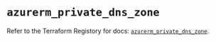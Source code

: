 # `azurerm_private_dns_zone`

Refer to the Terraform Registory for docs: [`azurerm_private_dns_zone`](https://registry.terraform.io/providers/hashicorp/azurerm/3.61.0/docs/resources/private_dns_zone).
